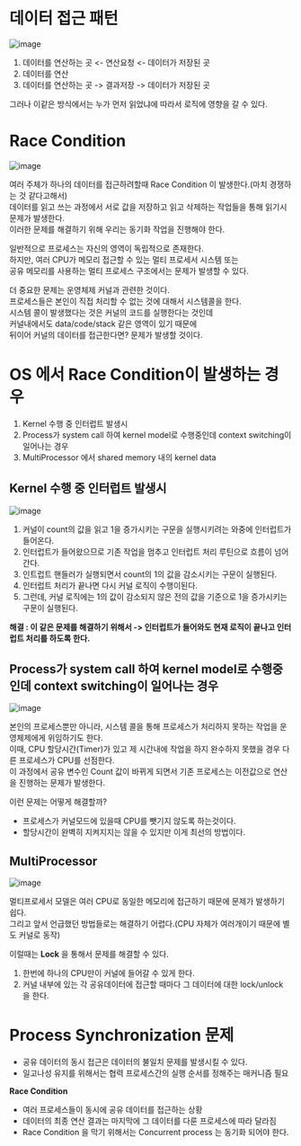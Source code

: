 # 데이터 접근 패턴 

![image](https://user-images.githubusercontent.com/50267433/141056517-88c158bd-d43d-4ae4-8754-f26026cceb6b.png)

1. 데이터를 연산하는 곳 <- 연산요청 <- 데이터가 저장된 곳 
2. 데이터를 연산 
3. 데이터를 연산하는 곳 -> 결과저장 -> 데이터가 저장된 곳 

그러나 이같은 방식에서는 누가 먼저 읽었냐에 따라서 로직에 영향을 갈 수 있다.   

# Race Condition

![image](https://user-images.githubusercontent.com/50267433/141056768-bcc1e8fb-a621-4bd2-939e-ef741ae1145a.png)
        
여러 주체가 하나의 데이터를 접근하려할때 Race Condition 이 발생한다.(마치 경쟁하는 것 같다고해서)              
데이터를 읽고 쓰는 과정에서 서로 값을 저장하고 읽고 삭제하는 작업들을 통해 읽기시 문제가 발생한다.         
이러한 문제를 해결하기 위해 우리는 동기화 작업을 진행해야 한다.     
        
일반적으로 프로세스는 자신의 영역이 독립적으로 존재한다.         
하지만, 여러 CPU가 메모리 접근할 수 있는 멀티 프로세서 시스템 또는       
공유 메모리를 사용하는 멀티 프로세스 구조에서는 문제가 발생할 수 있다.         
         
더 중요한 문제는 운영체제 커널과 관련한 것이다.           
프로세스들은 본인이 직접 처리할 수 없는 것에 대해서 시스템콜을 한다.       
시스템 콜이 발생했다는 것은 커널의 코드를 실행한다는 것인데             
커널내에서도 data/code/stack 같은 영역이 있기 때문에              
뒤이어 커널의 데이터를 접근한다면? 문제가 발생할 것이다.       

# OS 에서 Race Condition이 발생하는 경우 

1. Kernel 수행 중 인터럽트 발생시
2. Process가 system call 하여 kernel model로 수행중인데 context switching이 일어나는 경우 
3. MultiProcessor 에서 shared memory 내의 kernel data

## Kernel 수행 중 인터럽트 발생시   

![image](https://user-images.githubusercontent.com/50267433/141058115-6661680d-c273-4981-a460-24394bba9b50.png)

1. 커널이 count의 값을 읽고 1을 증가시키는 구문을 실행시키려는 와중에 인터럽트가 들어온다.   
2. 인터럽트가 들어왔으므로 기존 작업을 멈추고 인터럽트 처리 루틴으로 흐름이 넘어간다.   
3. 인트럽트 핸들러가 실행되면서 count의 1의 값을 감소시키는 구문이 실행된다.   
4. 인터럽트 처리가 끝나면 다시 커널 로직이 수행이된다.   
5. 그런데, 커널 로직에는 1의 값이 감소되지 않은 전의 값을 기준으로 1을 증가시키는 구문이 실행된다.   
  
**해결 : 이 같은 문제를 해결하기 위해서 -> 인터럽트가 들어와도 현재 로직이 끝나고 인터럽트 처리를 하도록 한다.**      
  
## Process가 system call 하여 kernel model로 수행중인데 context switching이 일어나는 경우

![image](https://user-images.githubusercontent.com/50267433/141062417-da7986c1-5c6a-4a74-b679-26e8e36b6e87.png)
    
본인의 프로세스뿐만 아니라, 시스템 콜을 통해 프로세스가 처리하지 못하는 작업을 운영체제에게 위임하기도 한다.          
이때, CPU 할당시간(Timer)가 있고 제 시간내에 작업을 하지 완수하지 못했을 경우 다른 프로세스가 CPU를 선점한다.       
이 과정에서 공유 변수인 Count 값이 바뀌게 되면서 기존 프로세스는 이전값으로 연산을 진행하는 문제가 발생한다.    
  
이런 문제는 어떻게 해결할까?    

* 프로세스가 커널모드에 있을때 CPU를 뺏기지 않도록 하는것이다.     
* 할당시간이 완벽히 지켜지지는 않을 수 있지만 이게 최선의 방법이다.  

## MultiProcessor 

![image](https://user-images.githubusercontent.com/50267433/141063373-b6146203-674a-4e3c-917e-48ad7708939d.png)
 
멀티프로세서 모델은 여러 CPU로 동일한 메모리에 접근하기 때문에 문제가 발생하기 쉽다.       
그리고 앞서 언급했던 방법들로는 해결하기 어렵다.(CPU 자체가 여러개이기 때문에 별도 커널로 동작)     
  
이럴때는 **Lock** 을 통해서 문제를 해결할 수 있다.   
  
1. 한번에 하나의 CPU만이 커널에 들어갈 수 있게 한다.     
2. 커널 내부에 있는 각 공유데이터에 접근할 때마다 그 데이터에 대한 lock/unlock 을 한다.  

# Process Synchronization 문제   
* 공유 데이터의 동시 접근은 데이터의 불일치 문제를 발생시킬 수 있다.   
* 일고나성 유지를 위해서는 협력 프로세스간의 실행 순서를 정해주는 매커니즘 필요  

**Race Condition**    
* 여러 프로세스들이 동시에 공유 데이터를 접근하는 상황    
* 데이터의 최종 연산 결과는 마지막에 그 데이터를 다룬 프로세스에 따라 달라짐   
* Race Condition 을 막기 위해서는 Concurrent process 는 동기화 되어야 한다.  







